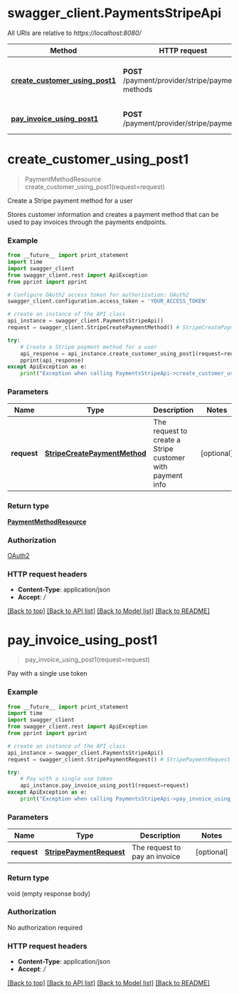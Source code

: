 # swagger_client.PaymentsStripeApi

All URIs are relative to *https://localhost:8080/*

Method | HTTP request | Description
------------- | ------------- | -------------
[**create_customer_using_post1**](PaymentsStripeApi.md#create_customer_using_post1) | **POST** /payment/provider/stripe/payment-methods | Create a Stripe payment method for a user
[**pay_invoice_using_post1**](PaymentsStripeApi.md#pay_invoice_using_post1) | **POST** /payment/provider/stripe/payments | Pay with a single use token


# **create_customer_using_post1**
> PaymentMethodResource create_customer_using_post1(request=request)

Create a Stripe payment method for a user

Stores customer information and creates a payment method that can be used to pay invoices through the payments endpoints.

### Example 
```python
from __future__ import print_statement
import time
import swagger_client
from swagger_client.rest import ApiException
from pprint import pprint

# Configure OAuth2 access token for authorization: OAuth2
swagger_client.configuration.access_token = 'YOUR_ACCESS_TOKEN'

# create an instance of the API class
api_instance = swagger_client.PaymentsStripeApi()
request = swagger_client.StripeCreatePaymentMethod() # StripeCreatePaymentMethod | The request to create a Stripe customer with payment info (optional)

try: 
    # Create a Stripe payment method for a user
    api_response = api_instance.create_customer_using_post1(request=request)
    pprint(api_response)
except ApiException as e:
    print("Exception when calling PaymentsStripeApi->create_customer_using_post1: %s\n" % e)
```

### Parameters

Name | Type | Description  | Notes
------------- | ------------- | ------------- | -------------
 **request** | [**StripeCreatePaymentMethod**](StripeCreatePaymentMethod.md)| The request to create a Stripe customer with payment info | [optional] 

### Return type

[**PaymentMethodResource**](PaymentMethodResource.md)

### Authorization

[OAuth2](../README.md#OAuth2)

### HTTP request headers

 - **Content-Type**: application/json
 - **Accept**: */*

[[Back to top]](#) [[Back to API list]](../README.md#documentation-for-api-endpoints) [[Back to Model list]](../README.md#documentation-for-models) [[Back to README]](../README.md)

# **pay_invoice_using_post1**
> pay_invoice_using_post1(request=request)

Pay with a single use token

### Example 
```python
from __future__ import print_statement
import time
import swagger_client
from swagger_client.rest import ApiException
from pprint import pprint

# create an instance of the API class
api_instance = swagger_client.PaymentsStripeApi()
request = swagger_client.StripePaymentRequest() # StripePaymentRequest | The request to pay an invoice (optional)

try: 
    # Pay with a single use token
    api_instance.pay_invoice_using_post1(request=request)
except ApiException as e:
    print("Exception when calling PaymentsStripeApi->pay_invoice_using_post1: %s\n" % e)
```

### Parameters

Name | Type | Description  | Notes
------------- | ------------- | ------------- | -------------
 **request** | [**StripePaymentRequest**](StripePaymentRequest.md)| The request to pay an invoice | [optional] 

### Return type

void (empty response body)

### Authorization

No authorization required

### HTTP request headers

 - **Content-Type**: application/json
 - **Accept**: */*

[[Back to top]](#) [[Back to API list]](../README.md#documentation-for-api-endpoints) [[Back to Model list]](../README.md#documentation-for-models) [[Back to README]](../README.md)

